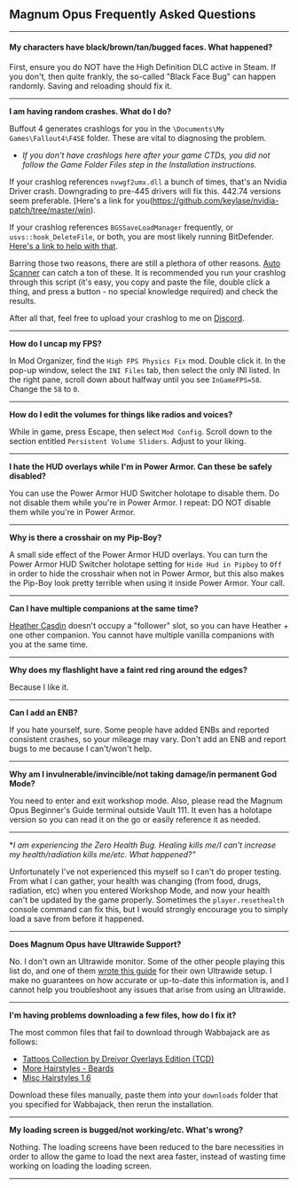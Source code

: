 ## Magnum Opus Frequently Asked Questions

---

#### **My characters have black/brown/tan/bugged faces. What happened?**

First, ensure you do NOT have the High Definition DLC active in Steam. If you don't, then quite frankly, the so-called "Black Face Bug" can happen randomly. Saving and reloading should fix it.

---

**I am having random crashes. What do I do?**

Buffout 4 generates crashlogs for you in the `\Documents\My Games\Fallout4\F4SE` folder. These are vital to diagnosing the problem.
  -  *If you don't have crashlogs here after your game CTDs, you did not follow the Game Folder Files step in the Installation instructions.*

If your crashlog references `nvwgf2umx.dll` a bunch of times, that's an Nvidia Driver crash. Downgrading to pre-445 drivers will fix this. 442.74 versions seem preferable. [Here's a link for you\(https://github.com/keylase/nvidia-patch/tree/master/win).

If your crashlog references `BGSSaveLoadManager` frequently, or `usvs::hook_DeleteFile`, or both, you are most likely running BitDefender. [Here's a link to help with that](https://www.bitdefender.com/consumer/support/answer/28557/).

Barring those two reasons, there are still a plethora of other reasons. [Auto Scanner](https://www.nexusmods.com/fallout4/mods/56255) can catch a ton of these. It is recommended you run your crashlog through this script (it's easy, you copy and paste the file, double click a thing, and press a button - no special knowledge required) and check the results.

After all that, feel free to upload your crashlog to me on [Discord](https://discord.gg/yABEjwB).

---

**How do I uncap my FPS?**

In Mod Organizer, find the `High FPS Physics Fix` mod. Double click it. In the pop-up window, select the `INI Files` tab, then select the only INI listed. In the right pane, scroll down about halfway until you see `InGameFPS=58`. Change the `58` to `0`.

---

**How do I edit the volumes for things like radios and voices?**

While in game, press Escape, then select `Mod Config`. Scroll down to the section entitled `Persistent Volume Sliders`. Adjust to your liking.

---

**I hate the HUD overlays while I'm in Power Armor. Can these be safely disabled?**

You can use the Power Armor HUD Switcher holotape to disable them. Do not disable them while you're in Power Armor. I repeat: DO NOT disable them while you're in Power Armor.

---

**Why is there a crosshair on my Pip-Boy?**

A small side effect of the Power Armor HUD overlays. You can turn the Power Armor HUD Switcher holotape setting for `Hide Hud in Pipboy` to `Off` in order to hide the crosshair when not in Power Armor, but this also makes the Pip-Boy look pretty terrible when using it inside Power Armor. Your call.

---

**Can I have multiple companions at the same time?**

[Heather Casdin](https://www.nexusmods.com/fallout4/mods/23273) doesn't occupy a "follower" slot, so you can have Heather + one other companion. You cannot have multiple vanilla companions with you at the same time.

---

**Why does my flashlight have a faint red ring around the edges?**

Because I like it.

---

**Can I add an ENB?**

If you hate yourself, sure. Some people have added ENBs and reported consistent crashes, so your mileage may vary. Don't add an ENB and report bugs to me because I can't/won't help.

---

**Why am I invulnerable/invincible/not taking damage/in permanent God Mode?**

You need to enter and exit workshop mode.  Also, please read the Magnum Opus Beginner's Guide terminal outside Vault 111. It even has a holotape version so you can read it on the go or easily reference it as needed.

---

**I am experiencing the Zero Health Bug. Healing kills me/I can't increase my health/radiation kills me/etc. What happened?"*

Unfortunately I've not experienced this myself so I can't do proper testing. From what I can gather, your health was changing (from food, drugs, radiation, etc) when you entered Workshop Mode, and now your health can't be updated by the game properly. Sometimes the `player.resethealth` console command can fix this, but I would strongly encourage you to simply load a save from before it happened.

---

**Does Magnum Opus have Ultrawide Support?**

No. I don't own an Ultrawide monitor. Some of the other people playing this list do, and one of them [wrote this guide](https://docs.google.com/document/d/1EbZ_DpyhctsrpBlylDYc2TXtm1NAOjkcYjRCNZsC958/edit) for their own Ultrawide setup. I make no guarantees on how accurate or up-to-date this information is, and I cannot help you troubleshoot any issues that arise from using an Ultrawide.

---

**I'm having problems downloading a few files, how do I fix it?**

The most common files that fail to download through Wabbajack are as follows:
  -  [Tattoos Collection by Dreivor Overlays Edition (TCD)](https://www.nexusmods.com/Core/Libs/Common/Widgets/DownloadPopUp?id=232053&game_id=1151iles)
  -  [More Hairstyles - Beards](http://www.mediafire.com/file/iztz7iidy6djz1e/MoreHairstyles-Beards.rar/file)
  -  [Misc Hairstyles 1.6](http://www.mediafire.com/file/kfac38dni6d53rp/MiscHairstyle1.6_by_Atherisz.7z/file)

Download these files manually, paste them into your `downloads` folder that you specified for Wabbajack, then rerun the installation.

---

**My loading screen is bugged/not working/etc. What's wrong?**

Nothing. The loading screens have been reduced to the bare necessities in order to allow the game to load the next area faster, instead of wasting time working on loading the loading screen.

---
